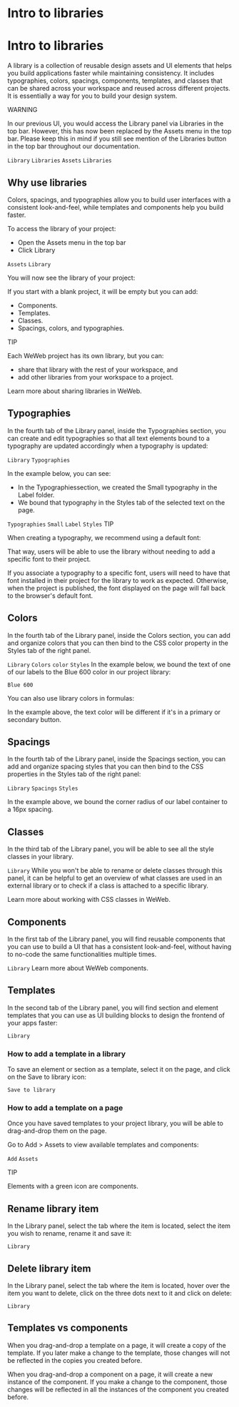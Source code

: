 # Intro to libraries ​


# Intro to libraries ​

A library is a collection of reusable design assets and UI elements that helps you build applications faster while maintaining consistency. It includes typographies, colors, spacings, components, templates, and classes that can be shared across your workspace and reused across different projects. It is essentially a way for you to build your design system.

WARNING

In our previous UI, you would access the Library panel via Libraries in the top bar. However, this has now been replaced by the Assets menu in the top bar. Please keep this in mind if you still see mention of the Libraries button in the top bar throughout our documentation.

`Library`
`Libraries`
`Assets`
`Libraries`

## Why use libraries ​

Colors, spacings, and typographies allow you to build user interfaces with a consistent look-and-feel, while templates and components help you build faster.

To access the library of your project:

- Open the Assets menu in the top bar
- Click Library

`Assets`
`Library`


You will now see the library of your project:



If you start with a blank project, it will be empty but you can add:

- Components.
- Templates.
- Classes.
- Spacings, colors, and typographies.

TIP

Each WeWeb project has its own library, but you can:

- share that library with the rest of your workspace, and
- add other libraries from your workspace to a project.

Learn more about sharing libraries in WeWeb.


## Typographies ​

In the fourth tab of the Library panel, inside the Typographies section, you can create and edit typographies so that all text elements bound to a typography are updated accordingly when a typography is updated:

`Library`
`Typographies`


In the example below, you can see:

- In the Typographiessection, we created the Small typography in the Label folder.
- We bound that typography in the Styles tab of the selected text on the page.

`Typographies`
`Small`
`Label`
`Styles`
TIP

When creating a typography, we recommend using a default font:



That way, users will be able to use the library without needing to add a specific font to their project.

If you associate a typography to a specific font, users will need to have that font installed in their project for the library to work as expected. Otherwise, when the project is published, the font displayed on the page will fall back to the browser's default font.


## Colors ​

In the fourth tab of the Library panel, inside the Colors section, you can add and organize colors that you can then bind to the CSS color property in the Styles tab of the right panel.

`Library`
`Colors`
`color`
`Styles`
In the example below, we bound the text of one of our labels to the Blue 600 color in our project library:

`Blue 600`


You can also use library colors in formulas:



In the example above, the text color will be different if it's in a primary or secondary button.


## Spacings ​

In the fourth tab of the Library panel, inside the Spacings section, you can add and organize spacing styles that you can then bind to the CSS properties in the Styles tab of the right panel:

`Library`
`Spacings`
`Styles`


In the example above, we bound the corner radius of our label container to a 16px spacing.


## Classes ​

In the third tab of the Library panel, you will be able to see all the style classes in your library.

`Library`
While you won't be able to rename or delete classes through this panel, it can be helpful to get an overview of what classes are used in an external library or to check if a class is attached to a specific library.

Learn more about working with CSS classes in WeWeb.


## Components ​

In the first tab of the Library panel, you will find reusable components that you can use to build a UI that has a consistent look-and-feel, without having to no-code the same functionalities multiple times.

`Library`
Learn more about WeWeb components.


## Templates ​

In the second tab of the Library panel, you will find section and element templates that you can use as UI building blocks to design the frontend of your apps faster:

`Library`



### How to add a template in a library ​

To save an element or section as a template, select it on the page, and click on the Save to library icon:

`Save to library`

### How to add a template on a page ​

Once you have saved templates to your project library, you will be able to drag-and-drop them on the page.

Go to Add > Assets to view available templates and components:

`Add`
`Assets`


TIP

Elements with a green icon are components.


## Rename library item ​

In the Library panel, select the tab where the item is located, select the item you wish to rename, rename it and save it:

`Library`



## Delete library item ​

In the Library panel, select the tab where the item is located, hover over the item you want to delete, click on the three dots next to it and click on delete:

`Library`



## Templates vs components ​

When you drag-and-drop a template on a page, it will create a copy of the template. If you later make a change to the template, those changes will not be reflected in the copies you created before.

When you drag-and-drop a component on a page, it will create a new instance of the component. If you make a change to the component, those changes will be reflected in all the instances of the component you created before.

